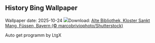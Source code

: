 ## History Bing Wallpaper
Wallpaper date: 2025-10-24
![](https://www.bing.com/th?id=OHR.StMangLibrary_DE-DE0881251342_UHD.jpg&w=1000)Download: [Alte Bibliothek, Kloster Sankt Mang, Füssen, Bayern (© marcobriviophoto/Shutterstock)](https://www.bing.com/th?id=OHR.StMangLibrary_DE-DE0881251342_UHD.jpg)

Auto get programm by LtgX
